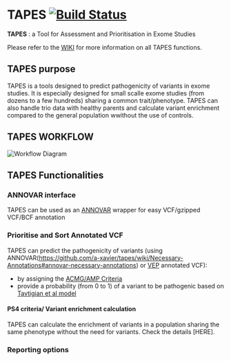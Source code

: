 
# TAPES  [![Build Status](https://travis-ci.org/a-xavier/tapes.svg?branch=master)](https://travis-ci.org/a-xavier/tapes)
**TAPES** : a Tool for Assessment and Prioritisation in Exome Studies  

Please refer to the [WIKI](https://github.com/a-xavier/tapes/wiki) for more information on all TAPES functions.

## TAPES purpose
TAPES is a tools designed to predict pathogenicity of variants in exome studies.
It is especially designed for small scalle exome studies (from dozens to a few hundreds) sharing a common trait/phenotype.
TAPES can also handle trio data with healthy parents and calculate variant enrichment compared to the general population wwithout the use of controls.

## TAPES WORKFLOW 
![Workflow Diagram](https://raw.githubusercontent.com/a-xavier/tapes/testing/acmg_db/workflow.png)
## TAPES Functionalities
### ANNOVAR interface
TAPES can be used as an [ANNOVAR](annovar.openbioinformatics.org) wrapper for easy VCF/gzipped VCF/BCF annotation
### Prioritise and Sort Annotated VCF
TAPES can predict the pathogenicity of variants (using ANNOVAR(https://github.com/a-xavier/tapes/wiki/Necessary-Annotations#annovar-necessary-annotations) or [VEP](https://github.com/a-xavier/tapes/wiki/Necessary-Annotations#vep-necessary-annotations) annotated VCF):
  - by assigning the [ACMG/AMP Criteria](https://www.ncbi.nlm.nih.gov/pmc/articles/PMC4544753/)
  - provide a probability (from 0 to 1) of a variant to be pathogenic based on [Tavtigian et al model](https://www.ncbi.nlm.nih.gov/pmc/articles/PMC6336098/)
  #### PS4 criteria/ Variant enrichment calculation
  TAPES can calculate the enrichment of variants in a population sharing the same phenotype without the need for variants.
  Check the details [HERE].
  ### Reporting options
  
